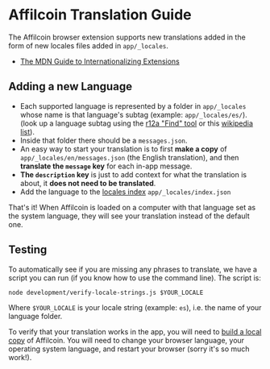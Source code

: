 # Affilcoin Translation Guide

The Affilcoin browser extension supports new translations added in the form of new locales files added in `app/_locales`.

- [The MDN Guide to Internationalizing Extensions](https://developer.mozilla.org/en-US/Add-ons/WebExtensions/Internationalization)

## Adding a new Language

- Each supported language is represented by a folder in `app/_locales` whose name is that language's subtag (example: `app/_locales/es/`). (look up a language subtag using the [r12a "Find" tool](https://r12a.github.io/app-subtags/) or this [wikipedia list](https://en.wikipedia.org/wiki/List_of_ISO_639-1_codes)).
- Inside that folder there should be a `messages.json`.
- An easy way to start your translation is to first **make a copy** of `app/_locales/en/messages.json` (the English translation), and then **translate the `message` key** for each in-app message.
- **The `description` key** is just to add context for what the translation is about, it **does not need to be translated**.
- Add the language to the [locales index](https://github.com/Affilcoin/affilcoin-extension/blob/master/app/_locales/index.json) `app/_locales/index.json`


That's it! When Affilcoin is loaded on a computer with that language set as the system language, they will see your translation instead of the default one.

## Testing

To automatically see if you are missing any phrases to translate, we have a script you can run (if you know how to use the command line). The script is:

```
node development/verify-locale-strings.js $YOUR_LOCALE
```

Where `$YOUR_LOCALE` is your locale string (example: `es`), i.e. the name of your language folder.

To verify that your translation works in the app, you will need to [build a local copy](https://github.com/Affilcoin/affilcoin-extension#building-locally) of Affilcoin. You will need to change your browser language, your operating system language, and restart your browser (sorry it's so much work!).


